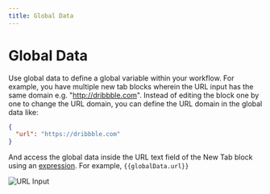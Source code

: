 ```yaml
---
title: Global Data
---
```


# Global Data

Use global data to define a global variable within your workflow.
For example, you have multiple new tab blocks wherein the URL input has the same domain e.g. "http://dribbble.com". Instead of editing the block one by one to change the URL domain, you can define the URL domain in the global data like:

```json
{
  "url": "https://dribbble.com"
}
```
And access the global data inside the URL text field of the New Tab block using an [expression](./expressions.md). For example, <code v-pre>{{globalData.url}}</code>

![URL Input](https://res.cloudinary.com/chat-story/image/upload/v1642160825/automa/chrome_d3PsYXgOKK_weyqwy.png)
